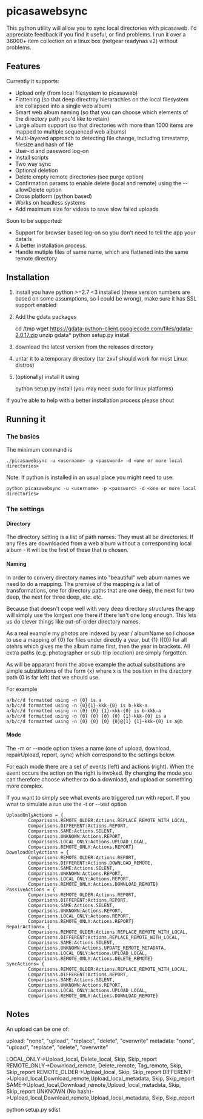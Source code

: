 # picasawebsync

This python utility will allow you to sync local directories with picasaweb. I'd appreciate feedback if you find it useful, or find problems. I run it over a 36000+ item collection on a linux box (netgear readynas v2) without problems. 

## Features

Currently it supports:

* Upload only (from local filesystem to picasaweb)
* Flattening (so that deep directroy hierarachies on the local filesystem are collapsed into a single web album)
* Smart web album naming (so that you can choose which elements of the directory path you'd like to retain)
* Large album support (so that directories with more than 1000 items are mapped to multiple sequenced web albums)
* Multi-layered approach to detecting file change, including timestamp, filesize and hash of file
* User-id and password log-on
* Install scripts
* Two way sync 
* Optional deletion 
* Delete empty remote directories (see purge option)
* Confirmation params to enable delete (local and remote) using the --allowDelete option
* Cross platform (python based)
* Works on headless systems
* Add maximum size for videos to save slow failed uploads

Soon to be supported:

* Support for browser based log-on so you don't need to tell the app your details
* A better installation process. 
* Handle mutiple files of same name, which are flattened into the same remote directory

## Installation

1. Install you have python >=2.7 <3 installed (these version numbers are based on some assumptions, so I could be wrong), make sure it has SSL support enabled
2. Add the gdata packages 

    cd /tmp
    wget https://gdata-python-client.googlecode.com/files/gdata-2.0.17.zip
    unzip gdata*
    python setup.py install

3. download the latest version from the releases directory
4. untar it to a temporary directory (tar zxvf <filename> should work for most Linux distros)
5. (optionally) install it using 

    python setup.py install  (you may need sudo for linux platforms)

If you're able to help with a better installation process please shout

## Running it

### The basics 

The minimum command is 

    ./picasawebsync -u <username> -p <password> -d <one or more local directories>
    
Note: If python is installed in an usual place you might need to use:

    python picasawebsync -u <username> -p <password> -d <one or more local directories>

### The settings

#### Directory

The directory setting is a list of path names. They must all be directories. If any files are downloaded from a web album without a corresponding local album - it will be the first of these that is chosen.

#### Naming

In order to convery directory names into "beautiful" web abum names we need to do a mapping. The premise of the mapping is a list of transformations, one for directory paths that are one deep, the next for two deep, 
the next for three deep, etc. etc.

Because that doesn't cope well with very deep directory structures the app will simply use the longest one there if there isn't one long enough. This lets us do clever things like out-of-order directory names.

As a real example my photos are indexed by year / albumName so I choose to use a mapping of {0} for files under directly a year, but {1} ({0}) for all otehrs which gives me the album name first, then the year in brackets. 
All extra paths (e.g. photographer or sub-trip location) are simply forgotton.

As will be apparant from the above example the actual substitutions are simple substitutions of the form {x} where x is the position in the directory path (0 is far left) that we should use. 

For example

    a/b/c/d formatted using -n {0} is a
    a/b/c/d formatted using -n {0}{1}-kkk-{0} is b-kkk-a
    a/b/c/d formatted using -n {0} {0} {1}-kkk-{0} is b-kkk-a
    a/b/c/d formatted using -n {0} {0} {0} {0} {1}-kkk-{0} is a   
    a/b/c/d formatted using -n {0} {0} {0} {0}@{1} {1}-kkk-{0} is a@b
    
#### Mode

The -m or --mode option takes  a name (one of upload, download, repairUpload, report, sync) which correspond to the settings below.

For each mode there are a set of events (left) and actions (right). When the event occurs the action on the right is invoked. By changing the mode you can therefore choose whether to do a download, and upload or something more complex.

If you want to simply see what events are triggered run with report. If you wnat to simulate a run use the -t or --test option

    UploadOnlyActions = {
            Comparisons.REMOTE_OLDER:Actions.REPLACE_REMOTE_WITH_LOCAL, 
            Comparisons.DIFFERENT:Actions.REPORT, 
            Comparisons.SAME:Actions.SILENT, 
            Comparisons.UNKNOWN:Actions.REPORT, 
            Comparisons.LOCAL_ONLY:Actions.UPLOAD_LOCAL, 
            Comparisons.REMOTE_ONLY:Actions.REPORT}
    DownloadOnlyActions = {
            Comparisons.REMOTE_OLDER:Actions.REPORT, 
            Comparisons.DIFFERENT:Actions.DOWNLOAD_REMOTE, 
            Comparisons.SAME:Actions.SILENT, 
            Comparisons.UNKNOWN:Actions.REPORT, 
            Comparisons.LOCAL_ONLY:Actions.REPORT, 
            Comparisons.REMOTE_ONLY:Actions.DOWNLOAD_REMOTE}
    PassiveActions = {
            Comparisons.REMOTE_OLDER:Actions.REPORT, 
            Comparisons.DIFFERENT:Actions.REPORT, 
            Comparisons.SAME:Actions.SILENT, 
            Comparisons.UNKNOWN:Actions.REPORT, 
            Comparisons.LOCAL_ONLY:Actions.REPORT, 
            Comparisons.REMOTE_ONLY:Actions.REPORT}        
    RepairActions= {
            Comparisons.REMOTE_OLDER:Actions.REPLACE_REMOTE_WITH_LOCAL, 
            Comparisons.DIFFERENT:Actions.REPLACE_REMOTE_WITH_LOCAL, 
            Comparisons.SAME:Actions.SILENT,  
            Comparisons.UNKNOWN:Actions.UPDATE_REMOTE_METADATA, 
            Comparisons.LOCAL_ONLY:Actions.UPLOAD_LOCAL, 
            Comparisons.REMOTE_ONLY:Actions.DELETE_REMOTE}
    SyncActions= {
            Comparisons.REMOTE_OLDER:Actions.REPLACE_REMOTE_WITH_LOCAL, 
            Comparisons.DIFFERENT:Actions.REPORT, 
            Comparisons.SAME:Actions.SILENT,  
            Comparisons.UNKNOWN:Actions.REPORT, 
            Comparisons.LOCAL_ONLY:Actions.UPLOAD_LOCAL, 
            Comparisons.REMOTE_ONLY:Actions.DOWNLOAD_REMOTE}






    



Notes
--------

An upload can be one of:

upload: "none", "upload", "replace", "delete", "overwrite"
metadata: "none", "upload", "replace", "delete", "overwrite"


LOCAL_ONLY->Upload_local, Delete_local, Skip, Skip_report
REMOTE_ONLY->Download_remote, Delete_remote, Tag_remote, Skip, Skip_report
REMOTE_OLDER->Upload_local, Skip, Skip_report
DIFFERENT->Upload_local,Download_remote,Upload_local_metadata, Skip, Skip_report
SAME->Upload_local,Download_remote,Upload_local_metadata, Skip, Skip_report
UNKNOWN (No hash)->Upload_local,Download_remote,Upload_local_metadata, Skip, Skip_report

python setup.py sdist
